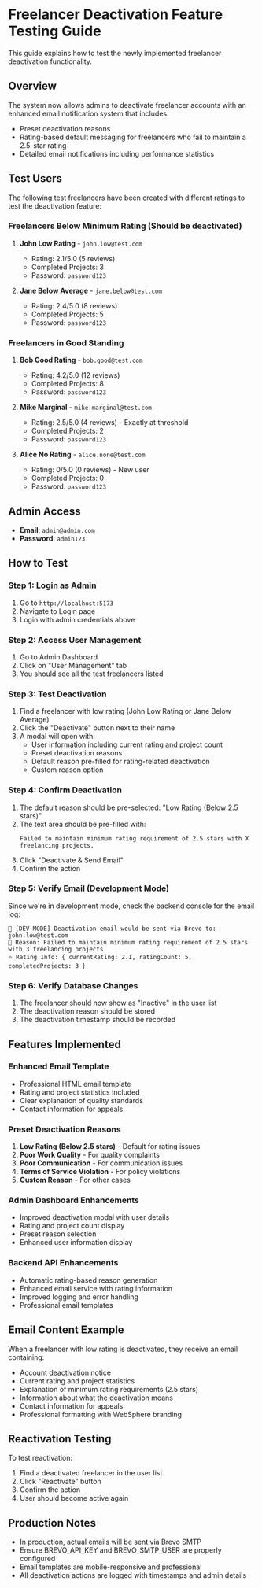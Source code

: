 # Freelancer Deactivation Feature Testing Guide

This guide explains how to test the newly implemented freelancer deactivation functionality.

## Overview

The system now allows admins to deactivate freelancer accounts with an enhanced email notification system that includes:
- Preset deactivation reasons
- Rating-based default messaging for freelancers who fail to maintain a 2.5-star rating
- Detailed email notifications including performance statistics

## Test Users

The following test freelancers have been created with different ratings to test the deactivation feature:

### Freelancers Below Minimum Rating (Should be deactivated)
1. **John Low Rating** - `john.low@test.com`
   - Rating: 2.1/5.0 (5 reviews)
   - Completed Projects: 3
   - Password: `password123`

2. **Jane Below Average** - `jane.below@test.com`
   - Rating: 2.4/5.0 (8 reviews)
   - Completed Projects: 5
   - Password: `password123`

### Freelancers in Good Standing
1. **Bob Good Rating** - `bob.good@test.com`
   - Rating: 4.2/5.0 (12 reviews)
   - Completed Projects: 8
   - Password: `password123`

2. **Mike Marginal** - `mike.marginal@test.com`
   - Rating: 2.5/5.0 (4 reviews) - Exactly at threshold
   - Completed Projects: 2
   - Password: `password123`

3. **Alice No Rating** - `alice.none@test.com`
   - Rating: 0/5.0 (0 reviews) - New user
   - Completed Projects: 0
   - Password: `password123`

## Admin Access

- **Email**: `admin@admin.com`
- **Password**: `admin123`

## How to Test

### Step 1: Login as Admin
1. Go to `http://localhost:5173`
2. Navigate to Login page
3. Login with admin credentials above

### Step 2: Access User Management
1. Go to Admin Dashboard
2. Click on "User Management" tab
3. You should see all the test freelancers listed

### Step 3: Test Deactivation
1. Find a freelancer with low rating (John Low Rating or Jane Below Average)
2. Click the "Deactivate" button next to their name
3. A modal will open with:
   - User information including current rating and project count
   - Preset deactivation reasons
   - Default reason pre-filled for rating-related deactivation
   - Custom reason option

### Step 4: Confirm Deactivation
1. The default reason should be pre-selected: "Low Rating (Below 2.5 stars)"
2. The text area should be pre-filled with: 
   ```
   Failed to maintain minimum rating requirement of 2.5 stars with X freelancing projects.
   ```
3. Click "Deactivate & Send Email"
4. Confirm the action

### Step 5: Verify Email (Development Mode)
Since we're in development mode, check the backend console for the email log:
```
📧 [DEV MODE] Deactivation email would be sent via Brevo to: john.low@test.com
📝 Reason: Failed to maintain minimum rating requirement of 2.5 stars with 3 freelancing projects.
⭐ Rating Info: { currentRating: 2.1, ratingCount: 5, completedProjects: 3 }
```

### Step 6: Verify Database Changes
1. The freelancer should now show as "Inactive" in the user list
2. The deactivation reason should be stored
3. The deactivation timestamp should be recorded

## Features Implemented

### Enhanced Email Template
- Professional HTML email template
- Rating and project statistics included
- Clear explanation of quality standards
- Contact information for appeals

### Preset Deactivation Reasons
1. **Low Rating (Below 2.5 stars)** - Default for rating issues
2. **Poor Work Quality** - For quality complaints
3. **Poor Communication** - For communication issues
4. **Terms of Service Violation** - For policy violations
5. **Custom Reason** - For other cases

### Admin Dashboard Enhancements
- Improved deactivation modal with user details
- Rating and project count display
- Preset reason selection
- Enhanced user information display

### Backend API Enhancements
- Automatic rating-based reason generation
- Enhanced email service with rating information
- Improved logging and error handling
- Professional email templates

## Email Content Example

When a freelancer with low rating is deactivated, they receive an email containing:

- Account deactivation notice
- Current rating and project statistics
- Explanation of minimum rating requirements (2.5 stars)
- Information about what the deactivation means
- Contact information for appeals
- Professional formatting with WebSphere branding

## Reactivation Testing

To test reactivation:
1. Find a deactivated freelancer in the user list
2. Click "Reactivate" button
3. Confirm the action
4. User should become active again

## Production Notes

- In production, actual emails will be sent via Brevo SMTP
- Ensure BREVO_API_KEY and BREVO_SMTP_USER are properly configured
- Email templates are mobile-responsive and professional
- All deactivation actions are logged with timestamps and admin details
